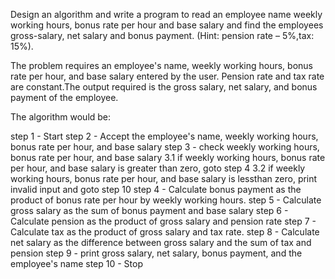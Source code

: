 Design an algorithm and write a program to read an employee name weekly working hours, bonus rate per hour and base salary and find the employees gross-salary, net salary and bonus payment. (Hint: pension rate – 5%,tax: 15%).

The problem requires an employee's name, weekly working hours, bonus rate per hour, and base salary entered by the user. Pension rate and tax rate are constant.The output required is the gross salary, net salary, and bonus payment of the employee.

The algorithm would be:

step 1 - Start
step 2 - Accept the employee's name, weekly working hours, bonus rate per hour, and base salary
step 3 - check weekly working hours, bonus rate per hour, and base salary
     3.1 if weekly working hours, bonus rate per hour, and base salary is greater than zero, goto step 4
     3.2 if weekly working hours, bonus rate per hour, and base salary is lessthan zero, print invalid input and goto step 10
step 4 - Calculate bonus payment as the product of bonus rate per hour by weekly working hours.
step 5 - Calculate gross salary as the sum of bonus payment and base salary
step 6 - Calculate pension as the product of gross salary and pension rate
step 7 - Calculate tax as the product of gross salary and tax rate.
step 8 - Calculate net salary as the difference between gross salary and the sum of tax and pension
step 9 - print gross salary, net salary, bonus payment, and the employee's name
step 10 - Stop


